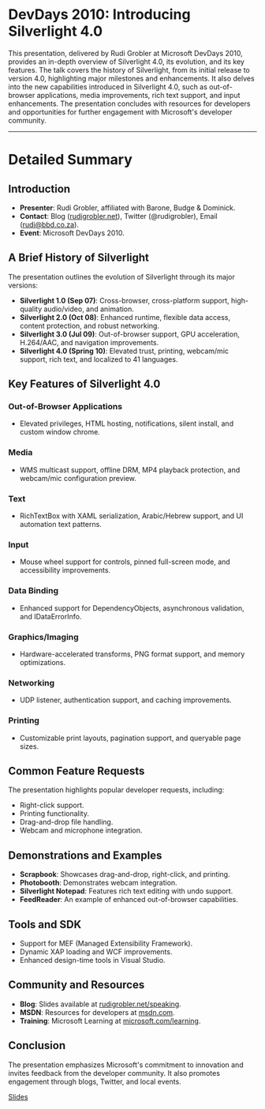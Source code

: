 # DevDays 2010: Introducing Silverlight 4.0

This presentation, delivered by Rudi Grobler at Microsoft DevDays 2010, provides an in-depth overview of Silverlight 4.0, its evolution, and its key features. The talk covers the history of Silverlight, from its initial release to version 4.0, highlighting major milestones and enhancements. It also delves into the new capabilities introduced in Silverlight 4.0, such as out-of-browser applications, media improvements, rich text support, and input enhancements. The presentation concludes with resources for developers and opportunities for further engagement with Microsoft's developer community.

---

# Detailed Summary

## Introduction
- **Presenter**: Rudi Grobler, affiliated with Barone, Budge & Dominick.  
- **Contact**: Blog ([rudigrobler.net](http://www.rudigrobler.net)), Twitter (@rudigrobler), Email (rudi@bbd.co.za).  
- **Event**: Microsoft DevDays 2010.  

## A Brief History of Silverlight
The presentation outlines the evolution of Silverlight through its major versions:  
- **Silverlight 1.0 (Sep 07)**: Cross-browser, cross-platform support, high-quality audio/video, and animation.  
- **Silverlight 2.0 (Oct 08)**: Enhanced runtime, flexible data access, content protection, and robust networking.  
- **Silverlight 3.0 (Jul 09)**: Out-of-browser support, GPU acceleration, H.264/AAC, and navigation improvements.  
- **Silverlight 4.0 (Spring 10)**: Elevated trust, printing, webcam/mic support, rich text, and localized to 41 languages.  

## Key Features of Silverlight 4.0
### Out-of-Browser Applications
- Elevated privileges, HTML hosting, notifications, silent install, and custom window chrome.  

### Media
- WMS multicast support, offline DRM, MP4 playback protection, and webcam/mic configuration preview.  

### Text
- RichTextBox with XAML serialization, Arabic/Hebrew support, and UI automation text patterns.  

### Input
- Mouse wheel support for controls, pinned full-screen mode, and accessibility improvements.  

### Data Binding
- Enhanced support for DependencyObjects, asynchronous validation, and IDataErrorInfo.  

### Graphics/Imaging
- Hardware-accelerated transforms, PNG format support, and memory optimizations.  

### Networking
- UDP listener, authentication support, and caching improvements.  

### Printing
- Customizable print layouts, pagination support, and queryable page sizes.  

## Common Feature Requests
The presentation highlights popular developer requests, including:  
- Right-click support.  
- Printing functionality.  
- Drag-and-drop file handling.  
- Webcam and microphone integration.  

## Demonstrations and Examples
- **Scrapbook**: Showcases drag-and-drop, right-click, and printing.  
- **Photobooth**: Demonstrates webcam integration.  
- **Silverlight Notepad**: Features rich text editing with undo support.  
- **FeedReader**: An example of enhanced out-of-browser capabilities.  

## Tools and SDK
- Support for MEF (Managed Extensibility Framework).  
- Dynamic XAP loading and WCF improvements.  
- Enhanced design-time tools in Visual Studio.  

## Community and Resources
- **Blog**: Slides available at [rudigrobler.net/speaking](http://www.rudigrobler.net/speaking).  
- **MSDN**: Resources for developers at [msdn.com](http://msdn.com).  
- **Training**: Microsoft Learning at [microsoft.com/learning](http://microsoft.com/learning).  

## Conclusion
The presentation emphasizes Microsoft's commitment to innovation and invites feedback from the developer community. It also promotes engagement through blogs, Twitter, and local events.  


[Slides](slides.pdf)